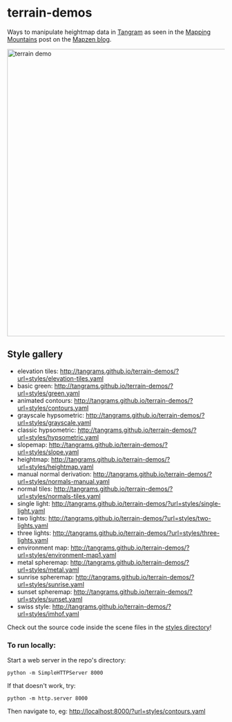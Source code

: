 # terrain-demos

Ways to manipulate heightmap data in [Tangram](http://github.com/tangrams/tangram) as seen in the [Mapping Mountains](https://mapzen.com/blog/mapping-mountains/) post on the [Mapzen blog](http://mapzen.com/blog).

<img width="664" alt="terrain demo" src="https://cloud.githubusercontent.com/assets/459970/14753849/e36167ae-08a5-11e6-9abb-3e219a3bc20f.png">

## Style gallery

- elevation tiles: http://tangrams.github.io/terrain-demos/?url=styles/elevation-tiles.yaml
- basic green: http://tangrams.github.io/terrain-demos/?url=styles/green.yaml
- animated contours: http://tangrams.github.io/terrain-demos/?url=styles/contours.yaml
- grayscale hypsometric: http://tangrams.github.io/terrain-demos/?url=styles/grayscale.yaml
- classic hypsometric: http://tangrams.github.io/terrain-demos/?url=styles/hypsometric.yaml
- slopemap: http://tangrams.github.io/terrain-demos/?url=styles/slope.yaml
- heightmap: http://tangrams.github.io/terrain-demos/?url=styles/heightmap.yaml
- manual normal derivation: http://tangrams.github.io/terrain-demos/?url=styles/normals-manual.yaml
- normal tiles: http://tangrams.github.io/terrain-demos/?url=styles/normals-tiles.yaml
- single light: http://tangrams.github.io/terrain-demos/?url=styles/single-light.yaml
- two lights: http://tangrams.github.io/terrain-demos/?url=styles/two-lights.yaml
- three lights: http://tangrams.github.io/terrain-demos/?url=styles/three-lights.yaml
- environment map: http://tangrams.github.io/terrain-demos/?url=styles/environment-map1.yaml
- metal spheremap: http://tangrams.github.io/terrain-demos/?url=styles/metal.yaml
- sunrise spheremap: http://tangrams.github.io/terrain-demos/?url=styles/sunrise.yaml
- sunset spheremap: http://tangrams.github.io/terrain-demos/?url=styles/sunset.yaml
- swiss style: http://tangrams.github.io/terrain-demos/?url=styles/imhof.yaml

Check out the source code inside the scene files in the [styles directory](https://github.com/tangrams/terrain-demos/tree/gh-pages/styles)!

### To run locally:

Start a web server in the repo's directory:

    python -m SimpleHTTPServer 8000
    
If that doesn't work, try:

    python -m http.server 8000
    
Then navigate to, eg: [http://localhost:8000/?url=styles/contours.yaml](http://localhost:8000/?url=styles/contours.yaml)
